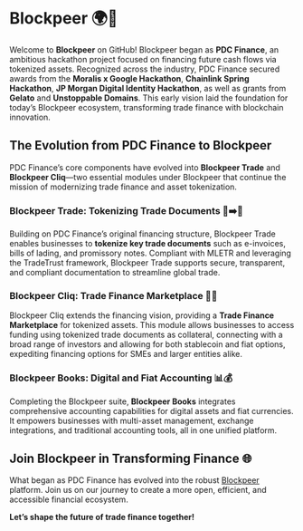 # Blockpeer 🌍🚀

Welcome to **Blockpeer** on GitHub! Blockpeer began as **PDC Finance**, an ambitious hackathon project focused on financing future cash flows via tokenized assets. Recognized across the industry, PDC Finance secured awards from the **Moralis x Google Hackathon**, **Chainlink Spring Hackathon**, **JP Morgan Digital Identity Hackathon**, as well as grants from **Gelato** and **Unstoppable Domains**. This early vision laid the foundation for today’s Blockpeer ecosystem, transforming trade finance with blockchain innovation.

## The Evolution from PDC Finance to Blockpeer

PDC Finance’s core components have evolved into **Blockpeer Trade** and **Blockpeer Cliq**—two essential modules under Blockpeer that continue the mission of modernizing trade finance and asset tokenization.

### Blockpeer Trade: Tokenizing Trade Documents 📄➡️🔗

Building on PDC Finance’s original financing structure, Blockpeer Trade enables businesses to **tokenize key trade documents** such as e-invoices, bills of lading, and promissory notes. Compliant with MLETR and leveraging the TradeTrust framework, Blockpeer Trade supports secure, transparent, and compliant documentation to streamline global trade.

### Blockpeer Cliq: Trade Finance Marketplace 💸🔗

Blockpeer Cliq extends the financing vision, providing a **Trade Finance Marketplace** for tokenized assets. This module allows businesses to access funding using tokenized trade documents as collateral, connecting with a broad range of investors and allowing for both stablecoin and fiat options, expediting financing options for SMEs and larger entities alike.

### Blockpeer Books: Digital and Fiat Accounting 📊💰

Completing the Blockpeer suite, **Blockpeer Books** integrates comprehensive accounting capabilities for digital assets and fiat currencies. It empowers businesses with multi-asset management, exchange integrations, and traditional accounting tools, all in one unified platform.

## Join Blockpeer in Transforming Finance 🌐

What began as PDC Finance has evolved into the robust [Blockpeer](https://www.blockpeer.finance/) platform. Join us on our journey to create a more open, efficient, and accessible financial ecosystem.

**Let’s shape the future of trade finance together!**
